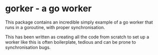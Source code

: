 # gorker - a go worker

This package contains an incredible simply example of a go worker that runs in a goroutine, with proper synchronisation.

This has been written as creating all the code from scratch to set up a worker like this is often boilerplate, tedious and can be prone to synchronisation bugs.

